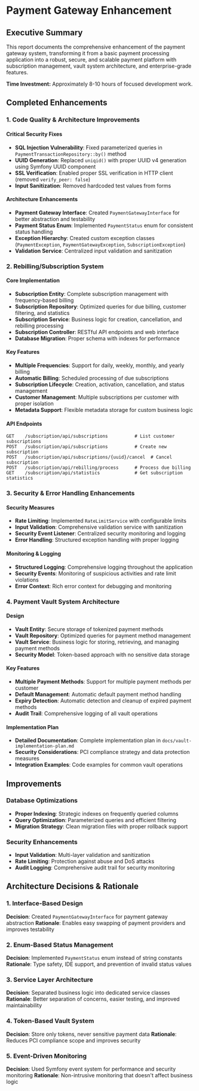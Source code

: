 # Payment Gateway Enhancement

## Executive Summary

This report documents the comprehensive enhancement of the payment gateway system, transforming it from a basic payment processing application into a robust, secure, and scalable payment platform with subscription management, vault system architecture, and enterprise-grade features.

**Time Investment:** Approximately 8-10 hours of focused development work.

## Completed Enhancements

### 1. Code Quality & Architecture Improvements

#### Critical Security Fixes
- **SQL Injection Vulnerability**: Fixed parameterized queries in `PaymentTransactionRepository::by()` method
- **UUID Generation**: Replaced `uniqid()` with proper UUID v4 generation using Symfony UUID component
- **SSL Verification**: Enabled proper SSL verification in HTTP client (removed `verify_peer: false`)
- **Input Sanitization**: Removed hardcoded test values from forms

#### Architecture Enhancements
- **Payment Gateway Interface**: Created `PaymentGatewayInterface` for better abstraction and testability
- **Payment Status Enum**: Implemented `PaymentStatus` enum for consistent status handling
- **Exception Hierarchy**: Created custom exception classes (`PaymentException`, `PaymentGatewayException`, `SubscriptionException`)
- **Validation Service**: Centralized input validation and sanitization

### 2. Rebilling/Subscription System

#### Core Implementation
- **Subscription Entity**: Complete subscription management with frequency-based billing
- **Subscription Repository**: Optimized queries for due billing, customer filtering, and statistics
- **Subscription Service**: Business logic for creation, cancellation, and rebilling processing
- **Subscription Controller**: RESTful API endpoints and web interface
- **Database Migration**: Proper schema with indexes for performance

#### Key Features
- **Multiple Frequencies**: Support for daily, weekly, monthly, and yearly billing
- **Automatic Billing**: Scheduled processing of due subscriptions
- **Subscription Lifecycle**: Creation, activation, cancellation, and status management
- **Customer Management**: Multiple subscriptions per customer with proper isolation
- **Metadata Support**: Flexible metadata storage for custom business logic

#### API Endpoints
```
GET    /subscription/api/subscriptions          # List customer subscriptions
POST   /subscription/api/subscriptions          # Create new subscription
POST   /subscription/api/subscriptions/{uuid}/cancel  # Cancel subscription
POST   /subscription/api/rebilling/process      # Process due billing
GET    /subscription/api/statistics             # Get subscription statistics
```

### 3. Security & Error Handling Enhancements

#### Security Measures
- **Rate Limiting**: Implemented `RateLimitService` with configurable limits
- **Input Validation**: Comprehensive validation service with sanitization
- **Security Event Listener**: Centralized security monitoring and logging
- **Error Handling**: Structured exception handling with proper logging

#### Monitoring & Logging
- **Structured Logging**: Comprehensive logging throughout the application
- **Security Events**: Monitoring of suspicious activities and rate limit violations
- **Error Context**: Rich error context for debugging and monitoring

### 4. Payment Vault System Architecture

#### Design
- **Vault Entity**: Secure storage of tokenized payment methods
- **Vault Repository**: Optimized queries for payment method management
- **Vault Service**: Business logic for storing, retrieving, and managing payment methods
- **Security Model**: Token-based approach with no sensitive data storage

#### Key Features
- **Multiple Payment Methods**: Support for multiple payment methods per customer
- **Default Management**: Automatic default payment method handling
- **Expiry Detection**: Automatic detection and cleanup of expired payment methods
- **Audit Trail**: Comprehensive logging of all vault operations

#### Implementation Plan
- **Detailed Documentation**: Complete implementation plan in `docs/vault-implementation-plan.md`
- **Security Considerations**: PCI compliance strategy and data protection measures
- **Integration Examples**: Code examples for common vault operations

## Improvements

### Database Optimizations
- **Proper Indexing**: Strategic indexes on frequently queried columns
- **Query Optimization**: Parameterized queries and efficient filtering
- **Migration Strategy**: Clean migration files with proper rollback support


### Security Enhancements
- **Input Validation**: Multi-layer validation and sanitization
- **Rate Limiting**: Protection against abuse and DoS attacks
- **Audit Logging**: Comprehensive audit trail for security monitoring

## Architecture Decisions & Rationale

### 1. Interface-Based Design
**Decision**: Created `PaymentGatewayInterface` for payment gateway abstraction
**Rationale**: Enables easy swapping of payment providers and improves testability

### 2. Enum-Based Status Management
**Decision**: Implemented `PaymentStatus` enum instead of string constants
**Rationale**: Type safety, IDE support, and prevention of invalid status values

### 3. Service Layer Architecture
**Decision**: Separated business logic into dedicated service classes
**Rationale**: Better separation of concerns, easier testing, and improved maintainability

### 4. Token-Based Vault System
**Decision**: Store only tokens, never sensitive payment data
**Rationale**: Reduces PCI compliance scope and improves security

### 5. Event-Driven Monitoring
**Decision**: Used Symfony event system for performance and security monitoring
**Rationale**: Non-intrusive monitoring that doesn't affect business logic